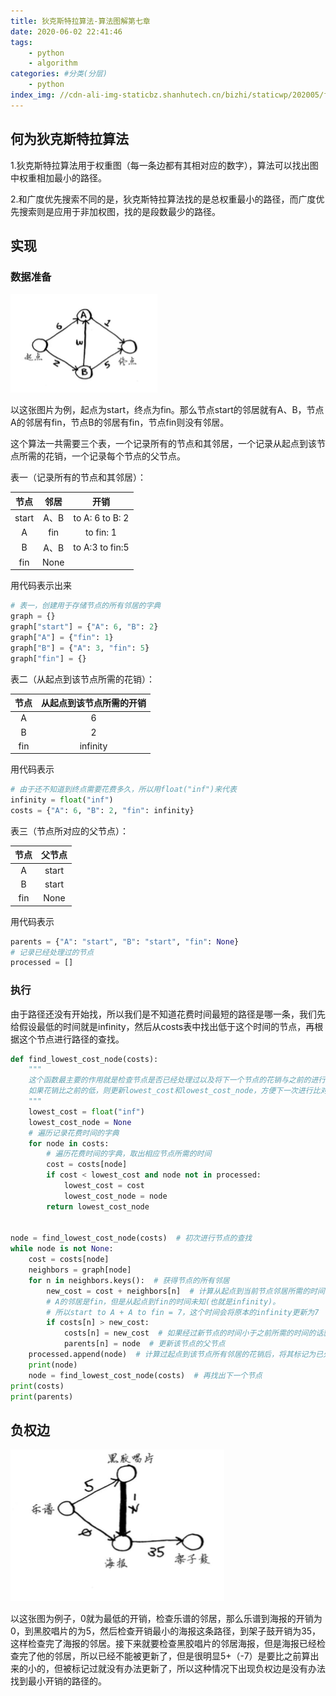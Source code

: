 ```yaml
---
title: 狄克斯特拉算法-算法图解第七章
date: 2020-06-02 22:41:46
tags:
    - python
    - algorithm
categories: #分类(分层)
    - python
index_img: //cdn-ali-img-staticbz.shanhutech.cn/bizhi/staticwp/202005/f83597eab6d7592faccfeb35fec0ff67--1019387436.jpg
---
```



## 何为狄克斯特拉算法

1.狄克斯特拉算法用于权重图（每一条边都有其相对应的数字），算法可以找出图中权重相加最小的路径。

2.和广度优先搜索不同的是，狄克斯特拉算法找的是总权重最小的路径，而广度优先搜索则是应用于非加权图，找的是段数最少的路径。




## 实现

### 数据准备


![](/img/狄克斯特拉算法-算法图解第七章/Snipaste_2020-06-02_22-45-56.png)


以这张图片为例，起点为start，终点为fin。那么节点start的邻居就有A、B，节点A的邻居有fin，节点B的邻居有fin，节点fin则没有邻居。

这个算法一共需要三个表，一个记录所有的节点和其邻居，一个记录从起点到该节点所需的花销，一个记录每个节点的父节点。

表一（记录所有的节点和其邻居）：

| 节点  | 邻居 |             开销             |
| :---: | :--: | :--------------------------: |
| start | A、B | to A: 6             to B: 2  |
|   A   | fin  |          to fin: 1           |
|   B   | A、B | to A:3              to fin:5 |
|  fin  | None |                              |

用代码表示出来

```python
# 表一，创建用于存储节点的所有邻居的字典
graph = {}
graph["start"] = {"A": 6, "B": 2}
graph["A"] = {"fin": 1}
graph["B"] = {"A": 3, "fin": 5}
graph["fin"] = {}
```

表二（从起点到该节点所需的花销）：

| 节点 | 从起点到该节点所需的开销 |
| :--: | :----------------------: |
|  A   |            6             |
|  B   |            2             |
| fin  |         infinity         |

用代码表示

```python
# 由于还不知道到终点需要花费多久，所以用float("inf")来代表
infinity = float("inf")
costs = {"A": 6, "B": 2, "fin": infinity}
```

表三（节点所对应的父节点）：

| 节点 | 父节点 |
| :--: | :----: |
|  A   | start  |
|  B   | start  |
| fin  |  None  |

用代码表示

```python
parents = {"A": "start", "B": "start", "fin": None}
# 记录已经处理过的节点
processed = []
```

### 执行

由于路径还没有开始找，所以我们是不知道花费时间最短的路径是哪一条，我们先给假设最低的时间就是infinity，然后从costs表中找出低于这个时间的节点，再根据这个节点进行路径的查找。

```python
def find_lowest_cost_node(costs):
    """
	这个函数最主要的作用就是检查节点是否已经处理过以及将下一个节点的花销与之前的进行对比，
	如果花销比之前的低，则更新lowest_cost和lowest_cost_node，方便下一次进行比对
    """
    lowest_cost = float("inf")
    lowest_cost_node = None
    # 遍历记录花费时间的字典
    for node in costs:
        # 遍历花费时间的字典，取出相应节点所需的时间
        cost = costs[node]
        if cost < lowest_cost and node not in processed:
            lowest_cost = cost
            lowest_cost_node = node
        return lowest_cost_node


node = find_lowest_cost_node(costs)  # 初次进行节点的查找
while node is not None:
    cost = costs[node]
    neighbors = graph[node]
    for n in neighbors.keys():  # 获得节点的所有邻居
        new_cost = cost + neighbors[n]  # 计算从起点到当前节点邻居所需的时间
        # A的邻居是fin，但是从起点到fin的时间未知(也就是infinity)。
        # 所以start to A + A to fin = 7，这个时间会将原本的infinity更新为7
        if costs[n] > new_cost:
            costs[n] = new_cost  # 如果经过新节点的时间小于之前所需的时间的话就更新邻居的开销
            parents[n] = node  # 更新该节点的父节点
    processed.append(node)  # 计算过起点到该节点所有邻居的花销后，将其标记为已处理
    print(node)
    node = find_lowest_cost_node(costs)  # 再找出下一个节点
print(costs)
print(parents)
```



## 负权边

![](/img/狄克斯特拉算法-算法图解第七章/Snipaste_2020-06-01_17-23-56.png)


以这张图为例子，0就为最低的开销，检查乐谱的邻居，那么乐谱到海报的开销为0，到黑胶唱片的为5，然后检查开销最小的海报这条路径，到架子鼓开销为35，这样检查完了海报的邻居。接下来就要检查黑胶唱片的邻居海报，但是海报已经检查完了他的邻居，所以已经不能被更新了，但是很明显5+（-7）是要比之前算出来的小的，但被标记过就没有办法更新了，所以这种情况下出现负权边是没有办法找到最小开销的路径的。
